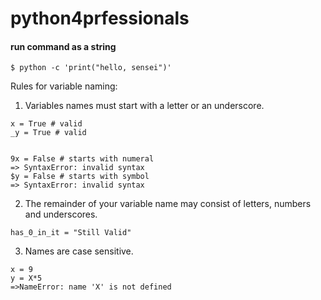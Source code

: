 # python4prfessionals

#### run command as a string
```
$ python -c 'print("hello, sensei")'
```

Rules for variable naming:
1. Variables names must start with a letter or an underscore.
```
x = True # valid
_y = True # valid


9x = False # starts with numeral
=> SyntaxError: invalid syntax
$y = False # starts with symbol
=> SyntaxError: invalid syntax
```
2. The remainder of your variable name may consist of letters, numbers and underscores.
```
has_0_in_it = "Still Valid"
```
3. Names are case sensitive.
```
x = 9
y = X*5
=>NameError: name 'X' is not defined
```